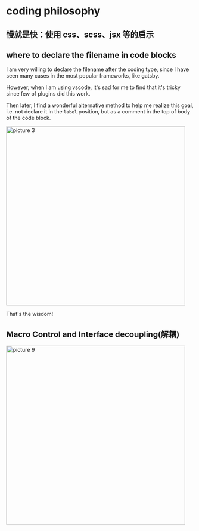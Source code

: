 # coding philosophy

## 慢就是快：使用 css、scss、jsx 等的启示

## where to declare the filename in code blocks

I am very willing to declare the filename after the coding type, since I have seen many cases in the most popular frameworks, like gatsby.

However, when I am using vscode, it's sad for me to find that it's tricky since few of plugins did this work.

Then later, I find a wonderful alternative method to help me realize this goal, i.e. not declare it in the `label` position, but as a comment in the top of body of the code block.

<img alt="picture 3" src="https://mark-vue-oss.oss-cn-hangzhou.aliyuncs.com/coding-philosophy-1640990299378-bc148f9b5c68aebfdc18242a874713bb8938aa46a20ef1c79b1f3ca141e7e3bc.png" width="480" />

That's the wisdom!

## Macro Control and Interface decoupling(解耦)

<img alt="picture 9" src="https://mark-vue-oss.oss-cn-hangzhou.aliyuncs.com/1640814695693-coding-philosophy-a0c7ec7d984b5ab7b86d5a16ba87d9dd07d654ed42318a4ebbf027a730361819.png" width="480" />
